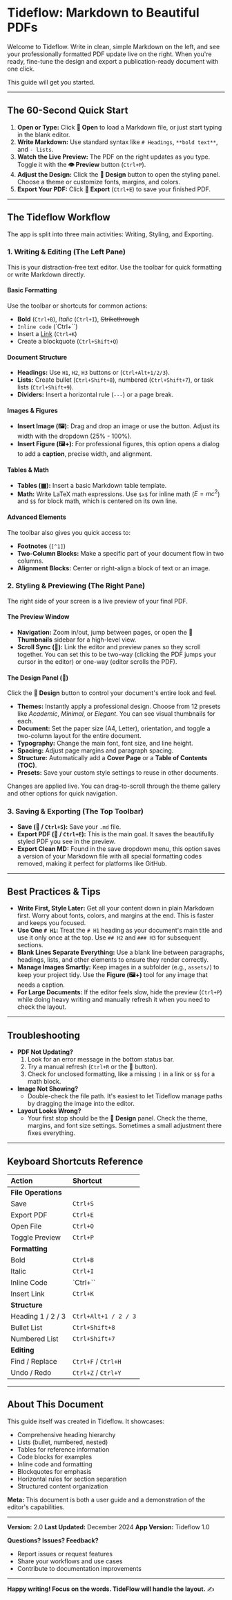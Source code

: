 <!--
  Comprehensive user guide for Tideflow Markdown-to-PDF Editor
  Updated: October 2025
-->

# Tideflow: Markdown to Beautiful PDFs

Welcome to Tideflow. Write in clean, simple Markdown on the left, and see your professionally formatted PDF update live on the right. When you're ready, fine-tune the design and export a publication-ready document with one click.

This guide will get you started.

---

## The 60-Second Quick Start

1.  **Open or Type:** Click **📂 Open** to load a Markdown file, or just start typing in the blank editor.
2.  **Write Markdown:** Use standard syntax like `# Headings`, `**bold text**`, and `- lists`.
3.  **Watch the Live Preview:** The PDF on the right updates as you type. Toggle it with the **👁️ Preview** button (`Ctrl+P`).
4.  **Adjust the Design:** Click the **🎨 Design** button to open the styling panel. Choose a theme or customize fonts, margins, and colors.
5.  **Export Your PDF:** Click **📄 Export** (`Ctrl+E`) to save your finished PDF.

---

## The Tideflow Workflow

The app is split into three main activities: Writing, Styling, and Exporting.

### 1. Writing & Editing (The Left Pane)

This is your distraction-free text editor. Use the toolbar for quick formatting or write Markdown directly.

#### **Basic Formatting**

Use the toolbar or shortcuts for common actions:
- **Bold** (`Ctrl+B`), *Italic* (`Ctrl+I`), ~~Strikethrough~~
- `Inline code` (`Ctrl+\``)
- Insert a [Link](https://example.com) (`Ctrl+K`)
- Create a blockquote (`Ctrl+Shift+Q`)

#### **Document Structure**

- **Headings:** Use `H1`, `H2`, `H3` buttons or (`Ctrl+Alt+1/2/3`).
- **Lists:** Create bullet (`Ctrl+Shift+8`), numbered (`Ctrl+Shift+7`), or task lists (`Ctrl+Shift+9`).
- **Dividers:** Insert a horizontal rule (`---`) or a page break.

#### **Images & Figures**

- **Insert Image (🖼️):** Drag and drop an image or use the button. Adjust its width with the dropdown (25% - 100%).
- **Insert Figure (🖼️+):** For professional figures, this option opens a dialog to add a **caption**, precise width, and alignment.

#### **Tables & Math**

- **Tables (▦):** Insert a basic Markdown table template.
- **Math:** Write LaTeX math expressions. Use `$x$` for inline math ($E=mc^2$) and `$$` for block math, which is centered on its own line.

#### **Advanced Elements**

The toolbar also gives you quick access to:
- **Footnotes** (`[^1]`)
- **Two-Column Blocks:** Make a specific part of your document flow in two columns.
- **Alignment Blocks:** Center or right-align a block of text or an image.

### 2. Styling & Previewing (The Right Pane)

The right side of your screen is a live preview of your final PDF.

#### **The Preview Window**

- **Navigation:** Zoom in/out, jump between pages, or open the **📑 Thumbnails** sidebar for a high-level view.
- **Scroll Sync (🔗):** Link the editor and preview panes so they scroll together. You can set this to be two-way (clicking the PDF jumps your cursor in the editor) or one-way (editor scrolls the PDF).

#### **The Design Panel (🎨)**

Click the **🎨 Design** button to control your document's entire look and feel.

- **Themes:** Instantly apply a professional design. Choose from 12 presets like *Academic*, *Minimal*, or *Elegant*. You can see visual thumbnails for each.
- **Document:** Set the paper size (A4, Letter), orientation, and toggle a two-column layout for the entire document.
- **Typography:** Change the main font, font size, and line height.
- **Spacing:** Adjust page margins and paragraph spacing.
- **Structure:** Automatically add a **Cover Page** or a **Table of Contents (TOC)**.
- **Presets:** Save your custom style settings to reuse in other documents.

Changes are applied live. You can drag-to-scroll through the theme gallery and other options for quick navigation.

### 3. Saving & Exporting (The Top Toolbar)

- **Save (💾 / `Ctrl+S`):** Save your `.md` file.
- **Export PDF (📄 / `Ctrl+E`):** This is the main goal. It saves the beautifully styled PDF you see in the preview.
- **Export Clean MD:** Found in the save dropdown menu, this option saves a version of your Markdown file with all special formatting codes removed, making it perfect for platforms like GitHub.

---

## Best Practices & Tips

- **Write First, Style Later:** Get all your content down in plain Markdown first. Worry about fonts, colors, and margins at the end. This is faster and keeps you focused.
- **Use One `# H1`:** Treat the `# H1` heading as your document's main title and use it only once at the top. Use `## H2` and `### H3` for subsequent sections.
- **Blank Lines Separate Everything:** Use a blank line between paragraphs, headings, lists, and other elements to ensure they render correctly.
- **Manage Images Smartly:** Keep images in a subfolder (e.g., `assets/`) to keep your project tidy. Use the **Figure (🖼️+)** tool for any image that needs a caption.
- **For Large Documents:** If the editor feels slow, hide the preview (`Ctrl+P`) while doing heavy writing and manually refresh it when you need to check the layout.

---

## Troubleshooting

- **PDF Not Updating?**
    1.  Look for an error message in the bottom status bar.
    2.  Try a manual refresh (`Ctrl+R` or the **🔄** button).
    3.  Check for unclosed formatting, like a missing `)` in a link or `$$` for a math block.
- **Image Not Showing?**
    - Double-check the file path. It's easiest to let Tideflow manage paths by dragging the image into the editor.
- **Layout Looks Wrong?**
    - Your first stop should be the **🎨 Design** panel. Check the theme, margins, and font size settings. Sometimes a small adjustment there fixes everything.

---

## Keyboard Shortcuts Reference

| Action | Shortcut |
| :--- | :--- |
| **File Operations** | |
| Save | `Ctrl+S` |
| Export PDF | `Ctrl+E` |
| Open File | `Ctrl+O` |
| Toggle Preview | `Ctrl+P` |
| **Formatting** | |
| Bold | `Ctrl+B` |
| Italic | `Ctrl+I` |
| Inline Code | `Ctrl+\`` |
| Insert Link | `Ctrl+K` |
| **Structure** | |
| Heading 1 / 2 / 3 | `Ctrl+Alt+1 / 2 / 3` |
| Bullet List | `Ctrl+Shift+8` |
| Numbered List | `Ctrl+Shift+7` |
| **Editing** | |
| Find / Replace | `Ctrl+F` / `Ctrl+H` |
| Undo / Redo | `Ctrl+Z` / `Ctrl+Y` |

---

## About This Document

This guide itself was created in Tideflow. It showcases:
- Comprehensive heading hierarchy
- Lists (bullet, numbered, nested)
- Tables for reference information
- Code blocks for examples
- Inline code and formatting
- Blockquotes for emphasis
- Horizontal rules for section separation
- Structured content organization

**Meta:** This document is both a user guide and a demonstration of the editor's capabilities.

---

**Version:** 2.0
**Last Updated:** December 2024
**App Version:** Tideflow 1.0

**Questions? Issues? Feedback?**
- Report issues or request features
- Share your workflows and use cases
- Contribute to documentation improvements

---

**Happy writing! Focus on the words. TideFlow will handle the layout.** ✍️
